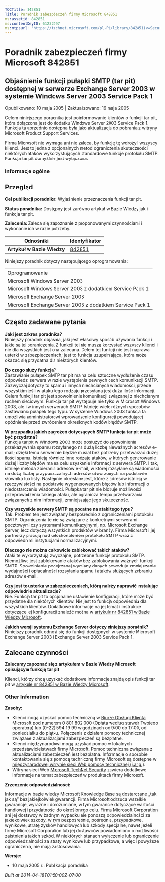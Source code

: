 ```yaml
---
TOCTitle: 842851
Title: Poradnik zabezpieczeń firmy Microsoft 842851
ms:assetid: 842851
ms:contentKeyID: 61232197
ms:mtpsurl: 'https://technet.microsoft.com/pl-PL/library/842851(v=Security.10)'
---
```


Poradnik zabezpieczeń firmy Microsoft 842851
============================================

Objaśnienie funkcji pułapki SMTP (tar pit) dostępnej w serwerze Exchange Server 2003 w systemie Windows Server 2003 Service Pack 1
----------------------------------------------------------------------------------------------------------------------------------

Opublikowano: 10 maja 2005 | Zaktualizowano: 16 maja 2005

Celem niniejszego poradnika jest poinformowanie klientów o funkcji tar pit, która dołączona jest do dodatku Windows Server 2003 Service Pack 1. Funkcja ta uprzednio dostępna była jako aktualizacja do pobrania z witryny Microsoft Product Support Services.

Firma Microsoft nie wymaga ani nie zaleca, by funkcję tę wdrożyli wszyscy klienci. Jest to jedna z opcjonalnych metod ograniczenia skuteczności niektórych ataków wykorzystujących standardowe funkcje protokołu SMTP. Funkcja tar pit domyślnie jest wyłączona.

### Informacje ogólne

Przegląd
--------

**Cel publikacji poradnika:** Wyjaśnienie przeznaczenia funkcji tar pit.

**Status poradnika:** Dostępny jest zarówno artykuł w Bazie Wiedzy jak i funkcja tar pit.

**Zalecenia:** Zaleca się zapoznanie z proponowanymi czynnościami i wykonanie ich w razie potrzeby.

| Odnośniki                  | Identyfikator                                    |
|----------------------------|--------------------------------------------------|
| **Artykuł w Bazie Wiedzy** | [842851](http://support.microsoft.com/kb/842851) |

Niniejszy poradnik dotyczy następującego oprogramowania:

|                                                           |
|-----------------------------------------------------------|
| Oprogramowanie                                            |
| Microsoft Windows Server 2003                             |
| Microsoft Windows Server 2003 z dodatkiem Service Pack 1  |
| Microsoft Exchange Server 2003                            |
| Microsoft Exchange Server 2003 z dodatkiem Service Pack 1 |

Często zadawane pytania
-----------------------

**Jaki jest zakres poradnika?**  
Niniejszy poradnik objaśnia, jaki jest właściwy sposób używania funkcji i jakie są jej ograniczenia. Z funkcji tej nie muszą korzystać wszyscy klienci i nie dla wszystkich jest ona zalecana. Celem tej funkcji nie jest naprawa usterki w zabezpieczeniach; jest to funkcja uzupełniająca, która może okazać się przydatna dla niektórych klientów.

**Do czego służy funkcja?**  
Zastawianie pułapek SMTP tar pit ma na celu sztuczne wydłużenie czasu odpowiedzi serwera w razie wystąpienia pewnych cech komunikacji SMTP. Zazwyczaj dotyczy to spamu i innych niechcianych wiadomości, przede wszystkim jeśli w ataku tego rodzaju przesyłana jest duża ilość informacji. Celem funkcji tar pit jest spowolnienie komunikacji związanej z niechcianym ruchem sieciowym. Funkcja tar pit występuje nie tylko w Microsoft Windows 2003, ale i w innych serwerach SMTP. Istnieje wiele różnych sposobów zastawiania pułapek tego typu. W systemie Windows 2003 funkcja ta umożliwia administratorowi wprowadzenie konfiguracji powodującej opóźnienie przed zwróceniem określonych kodów błędów SMTP.

**W przypadku jakich zagrożeń dotyczących SMTP funkcja tar pit może być przydatna?**  
Funkcja tar pit w Windows 2003 może posłużyć do spowolnienia przekazywania spamu rozsyłanego na dużą liczbę nieważnych adresów e-mail; dzięki temu serwer nie będzie musiał bez potrzeby przetwarzać dużej ilości spamu. Istnieją również inne rodzaje ataków, w których generowanie dużej liczby błędów ma na celu uzyskanie informacji z serwera SMTP. I tak, istnieje metoda zbierania adresów e-mail, w której rozsyłane są wiadomości na dużą liczbę przypuszczalnych adresów utworzonych na podstawie słownika lub listy. Następnie określane jest, które z adresów istnieją w rzeczywistości na podstawie wygenerowanych błędów lub informacji o niedostarczeniu wiadomości. Pułapka tar pit nie blokuje możliwości przeprowadzenia takiego ataku, ale ogranicza tempo przetwarzania związanych z nim informacji, zmniejszając jego skuteczność.

**Czy wszystkie serwery SMTP są podatne na ataki tego typu?**  
Tak. Problem ten jest związany bezpośrednio z ograniczeniami protokołu SMTP. Ograniczenia te nie są związane z konkretnymi serwerami pocztowymi czy systemami komunikacyjnymi, np. Microsoft Exchange Server, lecz dotyczą wszystkich produktów w branży. Firma Microsoft i jej partnerzy pracują nad udoskonaleniem protokołu SMTP wraz z odpowiednimi instytucjami normalizacyjnymi.

**Dlaczego nie można całkowicie zablokować takich ataków?**  
Ataki te wykorzystują zwyczajne, potrzebne funkcje protokołu SMTP. Niemożliwe jest zablokowanie ataków bez zablokowania ważnych funkcji SMTP. Spowolnienie podejrzanej wymiany danych powoduje zmniejszenie wydajności i opłacalności rozsyłania spamu i ataków służących zebraniu adresów e-mail.

**Czy jest to usterka w zabezpieczeniach, którą należy naprawić instalując odpowiednie aktualizacje?**  
Nie. Funkcja tar pit to opcjonalne ustawienie konfiguracji, które może być przydatne dla niektórych klientów. Nie jest to funkcja odpowiednia dla wszystkich klientów. Dodatkowe informacje na jej temat i instrukcje dotyczące jej konfiguracji znaleźć można w [artykule nr 842851 w Bazie Wiedzy Microsoft](http://support.microsoft.com/kb/842851).

**Jakich wersji systemu Exchange Server dotyczy niniejszy poradnik?**  
Niniejszy poradnik odnosi się do funkcji dostępnych w systemie Microsoft Exchange Server 2003 i Exchange Server 2003 Service Pack 1.

Zalecane czynności
------------------

**Zalecamy zapoznać się z artykułem w Bazie Wiedzy Microsoft opisującym funkcję tar pit**

Klienci, którzy chcą uzyskać dodatkowe informacje znajdą opis funkcji tar pit w [artykule nr 842851 w Bazie Wiedzy Microsoft](http://support.microsoft.com/kb/842851).

### Other Information

**Zasoby:**

-   Klienci mogą uzyskać pomoc techniczną w [Biurze Obsługi Klienta Microsoft](http://support.microsoft.com/contactus/?ws=support) pod numerem 0 801 802 000 (Opłata według stawek Twojego operatora) lub (0-22) 594 19 99 w godzinach od 9:00 do 17:00, od poniedziałku do piątku. Połączenia z działem pomocy technicznej związane z aktualizacjami zabezpieczeń są bezpłatne.
-   Klienci międzynarodowi mogą uzyskać pomoc w lokalnych przedstawicielstwach firmy Microsoft. Pomoc techniczna związana z aktualizacjami zabezpieczeń jest bezpłatna. Informacje o sposobie kontaktowania się z pomocą techniczną firmy Microsoft są dostępne w [międzynarodowej witrynie sieci Web pomocy technicznej (j.ang.)](http://go.microsoft.com/fwlink/?linkid=21155).
-   Witryna sieci Web [Microsoft TechNet Security](http://www.microsoft.com/poland/technet/security/) zawiera dodatkowe informacje na temat zabezpieczeń w produktach firmy Microsoft.

**Zrzeczenie odpowiedzialności:**

Informacje w bazie wiedzy Microsoft Knowledge Base są dostarczane „tak jak są” bez jakiejkolwiek gwarancji. Firma Microsoft odrzuca wszelkie gwarancje, wyraźne i dorozumiane, w tym gwarancje dotyczące wartości handlowej i przydatności do określonego celu. Firma Microsoft Corporation ani jej dostawcy w żadnym wypadku nie ponoszą odpowiedzialności za jakiekolwiek szkody, w tym bezpośrednie, pośrednie, przypadkowe, wynikowe, utratę zysków handlowych lub szkody specjalne, nawet jeżeli firmę Microsoft Corporation lub jej dostawców powiadomiono o możliwości zaistnienia takich szkód. W niektórych stanach wyłączenie lub ograniczenie odpowiedzialności za straty wynikowe lub przypadkowe, a więc i powyższe ograniczenia, nie mają zastosowania.

**Wersje:**

-   10 maja 2005 r.: Publikacja poradnika

*Built at 2014-04-18T01:50:00Z-07:00*
